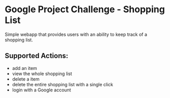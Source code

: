 # Google Project Challenge - Shopping List
Simple webapp that provides users with an ability to keep track of a shopping list.

## Supported Actions:
* add an item
* view the whole shopping list
* delete a item
* delete the entire shopping list with a single click
* login with a Google account
